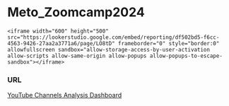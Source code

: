 # Meto_Zoomcamp2024
    <iframe width="600" height="500" src="https://lookerstudio.google.com/embed/reporting/df502bd5-f6cc-4563-9426-27aa2a3771a6/page/LO8tD" frameborder="0" style="border:0" allowfullscreen sandbox="allow-storage-access-by-user-activation allow-scripts allow-same-origin allow-popups allow-popups-to-escape-sandbox"></iframe>

### URL
   <a href="https://lookerstudio.google.com/embed/reporting/df502bd5-f6cc-4563-9426-27aa2a3771a6/page/LO8tD"> YouTube Channels Analysis Dashboard </a>
